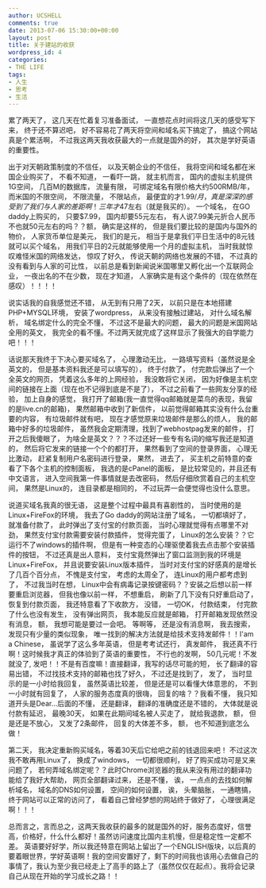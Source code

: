 ```yaml
---
author: UCSHELL
comments: true
date: 2013-07-06 15:30:00+00:00
layout: post
title: 关于建站的收获
wordpress_id: 4
categories:
- THE LIFE
tags:
- 人生
- 思考
- 生活
---
```


累了两天了， 这几天在忙着复习准备面试， 一直想花点时间将这几天的感受写下来， 终于还不算迟吧， 好不容易花了两天将空间和域名买下搞定了， 搞这个网站真是个累活啊， 不过我这两天我收获最大的一点就是国外的好， 其次是学好英语的重要性。

<!-- more -->

出于对天朝政策制度的不信任， 以及天朝企业的不信任， 我将空间和域名都在米国企业购买了， 不看不知道， 一看吓一跳， 就主机而言， 国内的虚拟主机提供1G空间， 几百M的数据库， 流量有限， 可绑定域名有限价格大约500RMB/年， 而米国的不限空间， 不限流量， 不限站点， 最便宜的才$1.99/月， 真是深深的感受到了我们与人家的差距啊！三年才$47左右（就是我买的）。 一个域名， 在GO daddy上购买的， 只要$7.99， 国内却要55元左右， 有人说7.99美元折合人民币不也就50元左右的吗？？额， 确实是这样的， 但是我们要比较的是国内与国外的物价， 人家货币单位是美元， 我们的是元， 相当于是拿我们平日生活中的8元钱就可以买个域名， 用我们平日的2元就能够使用一个月的虚拟主机， 当时我就惊叹难怪米国的网络发达， 惊叹了好久， 传说天朝的网络也发展的不错， 不过真的没有看到与人家的可比性， 以前总是看到新闻说米国哪里又孵化出一个互联网企业， 一夜出名的不在少数， 现在才知道， 人家确实是有这个条件的（现在依然在感叹）！！！！

说实话我的自我感觉还不错， 从无到有只用了2天， 以前只是在本地搭建PHP+MYSQL环境， 安装了wordpress， 从来没有接触过建站， 对什么域名解析， 域名绑定什么的完全不懂， 不过这不是最大的问题， 最大的问题是米国网站全用的英文， 我完全的看不懂。不过两天就完成了这样显示了我强大的自学能力吧！！！

话说那天我终于下决心要买域名了， 心理激动无比， 一路填写资料（虽然说是全英文的， 但是基本资料我还是可以填写的）， 终于付款了， 付完款后弹出了一个全英文的网页， 凭着这么多年的上网经验， 我没敢将它关闭， 因为好像是主机空间的链接在上面（现在也不记得到底是不是了）， 不过之前看了一些网友分享的经验， 加上自身的感觉， 我打开了邮箱(我一直觉得qq邮箱就是菜鸟的表现，我留的是live.cn的邮箱)， 果然邮箱中收到了新信件， 以前觉得邮箱其实没有什么台重要的内容， 有垃圾邮件就有吧， 现在才感觉原来垃圾邮件是那么的烦人， 我的邮箱中好多的垃圾邮件， 虽然我会定期清理，找到了webhostpag发来的邮件， 打开之后我傻眼了， 为啥全是英文？？？不过还好一些专有名词的缩写我还是知道的， 然后将它发来的链接一个个的都打开， 果然看到了空间的登录界面， 心理无比激动， 赶紧复制用户名密码进行登录， 果然， 进去了， 买主机之前特意的查看了下各个主机的控制面板， 我选的是cPanel的面板， 是比较常见的，并且还有中文语言， 进入空间我第一件事情就是去改密码， 然后仔细欣赏着自己的主机空间， 果然是Linux的， 连目录都是相同的， 不过玩弄一会便觉得也没什么意思。

说道买域名我真的很无语， 这是整个过程中最具有喜剧性的， 当时使用的是Linux+FireFox的环境， 我去了Go daddy的网站注册了域名， 一切都填好了， 就准备付款了， 此时弹出了支付宝的付款页面， 当时心理就觉得有点哪里不对劲， 果然支付宝付款需要安装付款插件， 觉得完蛋了， Linux的怎么安装？？它运行不了windows的插件啊， 但是有一种变态的心理驱使着我去点击那个安装插件的按钮， 不过还真是出人意料， 支付宝竟然弹出了窗口监测到我的环境是Linux+FireFox， 并且说要安装Linux版本插件， 当时对支付宝的好感真的是增长了几百个百分点， 不愧是支付宝， 考虑的太周全了， 连Linux的用户都考虑到了， 不过我当时在想， Linux中会有病毒记录按键密码？？安装之后想以前一样要重启浏览器， 但我也像以前一样， 不想重启， 刷新了几下没有只好重启动了， 恢复到付款页面， 我还特意看了下收款方， 没错， 一切OK， 付款结束， 付完款了什么也没有发生， 没有弹出网页， 我本能反应就是邮箱， 打开邮箱发现依然没有消息， 额， 我想可能是要过一会吧。 等啊等， 还是没有消息啊， 我去搜索， 发现只有少量的类似现象， 唯一找到的解决方法就是给技术支持发邮件！！I'am a Chinese， 虽说学了这么多年英语， 但是考考试还行， 真发邮件， 我还真不行啊！这时候我才真正的体验到了英语的重要性， 不行也的发啊， 50几元呢！不发就没了, 发吧！！不是有百度嘛！直接翻译，我写的话尽可能的短， 长了翻译的容易出错， 不过找技术支持的邮箱也找了好久， 不过还是找到了， 发了， 当时显示的是一小时给我回复， 虽然英语比较差， 但是还是可以看懂大体意思的， 不到一小时就有回复了， 人家的服务态度真的很嗨， 回复的啥？？我看不懂， 我只知道开头是Dear...后面的不懂， 还是翻译， 翻译的准确度还是不错的， 大体就是说付款有延迟， 最晚30天， 如果在此期间域名被人买走了， 就给我退款， 额， 但是还是不放心， 又发了2条邮件， 回复的大体差不多， 额， 也不知道到底怎么做！

第二天， 我决定重新购买域名，等着30天后它给吧之前的钱退回来吧！ 不过这次我不敢再用Linux了， 换成了windows， 一切都很顺利， 好了购买成功可是又来问题了， 若何弄域名绑定呢？？此时Chrome浏览器的我从来没有用过的翻译功能给了我好大帮助， 网页全部翻译过来， 还是不懂， 诶， 一点点的去找如何解析域名， 域名的DNS如何设置， 空间的如何设置， 诶， 头晕脑胀， 一通瞎搞， 终于网站可以正常的访问了， 看着自己曾经梦想的网站终于做好了， 心理很满足啊！！！

总而言之，言而总之，这两天我收获的最多的就是国外的好，服务态度好，信誉高，价格好，什么什么都好！虽然访问速度比国内主机慢，但是稳定性一定都不差。 英语要好好学，所以我还特意在网站上留出了一个ENGLISH版块，以后真的要着眼世界，学好英语啊！我的空间安置好了，剩下的时间我也该用心去做自己的事情了，我认为至少我已经走上了高手的路上了（虽然仅仅在起点）。我将会记录自己从现在开始的学习成长之路！！
